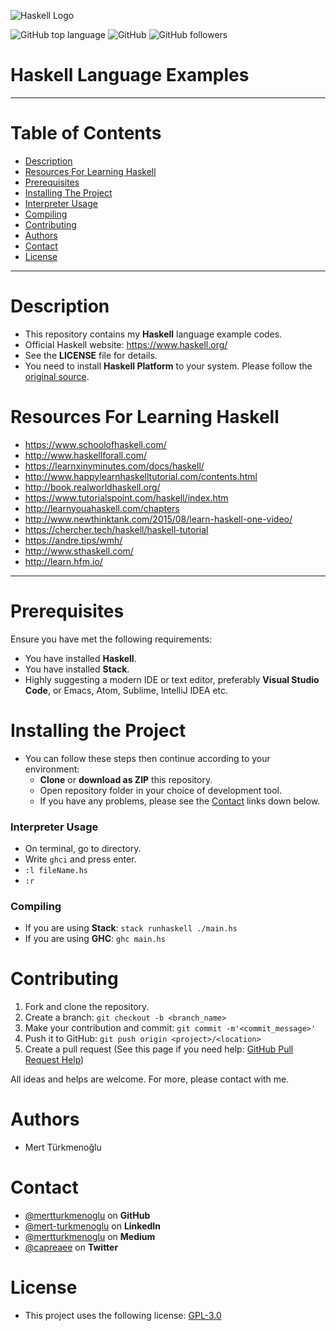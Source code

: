 ![Haskell Logo](https://wiki.haskell.org/wikiupload/4/4a/HaskellLogoStyPreview-1.png)

![GitHub top language](https://img.shields.io/github/languages/top/mertturkmenoglu/haskell) ![GitHub](https://img.shields.io/github/license/mertturkmenoglu/haskell) ![GitHub followers](https://img.shields.io/github/followers/mertturkmenoglu.svg?style=social)
# Haskell Language Examples
***
# Table of Contents
- [Description](#description)
- [Resources For Learning Haskell](#resources-for-learning-haskell)
- [Prerequisites](#prerequisites)
- [Installing The Project](#installing-the-project)
- [Interpreter Usage](#interpreter-usage)
- [Compiling](#compiling)
- [Contributing](#contributing)
- [Authors](#authors)
- [Contact](#contact)
- [License](#license)
***
# Description
* This repository contains my **Haskell** language example codes.
* Official Haskell website: https://www.haskell.org/
* See the **LICENSE** file for details.
* You need to install **Haskell Platform** to your system. Please follow the [original source].
# Resources For Learning Haskell
* https://www.schoolofhaskell.com/
* http://www.haskellforall.com/
* https://learnxinyminutes.com/docs/haskell/
* http://www.happylearnhaskelltutorial.com/contents.html
* http://book.realworldhaskell.org/
* https://www.tutorialspoint.com/haskell/index.htm
* http://learnyouahaskell.com/chapters
* http://www.newthinktank.com/2015/08/learn-haskell-one-video/
* https://chercher.tech/haskell/haskell-tutorial
* https://andre.tips/wmh/
* http://www.sthaskell.com/
* http://learn.hfm.io/
***
# Prerequisites
Ensure you have met the following requirements:
* You have installed **Haskell**.
* You have installed **Stack**.
* Highly suggesting a modern IDE or text editor, preferably **Visual Studio Code**, or Emacs, Atom, Sublime, IntelliJ IDEA etc.
# Installing the Project
* You can follow these steps then continue according to your environment:
    * **Clone** or **download as ZIP** this repository.
    * Open repository folder in your choice of development tool.
    * If you have any problems, please see the [Contact](#Contact) links down below.
### Interpreter Usage
* On terminal, go to directory.
* Write `ghci` and press enter.
* `:l fileName.hs`
* `:r`
### Compiling
* If you are using **Stack**: `stack runhaskell ./main.hs`
* If you are using **GHC**: `ghc main.hs`
# Contributing
1. Fork and clone the repository.
2. Create a branch: `git checkout -b <branch_name>`
3. Make your contribution and commit: `git commit -m'<commit_message>'`
4. Push it to GitHub: `git push origin <project>/<location>`
5. Create a pull request (See this page if you need help: [GitHub Pull Request Help](https://help.github.com/en/github/collaborating-with-issues-and-pull-requests/about-pull-requests))
 
All ideas and helps are welcome. For more, please contact with me.
# Authors
* Mert Türkmenoğlu
# Contact
* [@mertturkmenoglu](https://github.com/mertturkmenoglu) on **GitHub**
* [@mert-turkmenoglu](https://www.linkedin.com/in/mert-turkmenoglu/) on **LinkedIn**
* [@mertturkmenoglu](https://medium.com/@mertturkmenoglu) on **Medium**
* [@capreaee](https://twitter.com/capreaee) on **Twitter**
# License
* This project uses the following license: [GPL-3.0](https://www.gnu.org/licenses/gpl-3.0.en.html)

[original source]: https://www.haskell.org/
